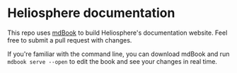 # Heliosphere documentation

This repo uses [mdBook][] to build Heliosphere's documentation website. Feel
free to submit a pull request with changes.

If you're familiar with the command line, you can download mdBook and run
`mdbook serve --open` to edit the book and see your changes in real time.

[mdBook]: https://rust-lang.github.io/mdBook/
